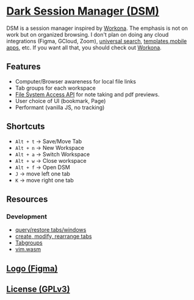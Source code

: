 # [Dark Session Manager (DSM)](https://github.com/chris56974/dark-session-manager)

DSM is a session manager inspired by [Workona](https://workona.com/). The emphasis is not on work but on organized browsing. I don't plan on doing any cloud integrations (Figma, GCloud, Zoom), [universal search](https://workona.com/help/search/), [templates](https://workona.com/templates/),[mobile apps](https://workona.com/help/mobile-support/), etc. If you want all that, you should check out [Workona](https://workona.com/).

## Features

- Computer/Browser awareness for local file links
- Tab groups for each workspace
- [File System Access API](https://developer.mozilla.org/en-US/docs/Web/API/File_System_Access_API) for note taking and pdf previews.
- User choice of UI (bookmark, Page)
- Performant (vanilla JS, no tracking)

## Shortcuts

- `Alt + t` -> Save/Move Tab
- `Alt + n` -> New Workspace
- `Alt + a` -> Switch Workspace
- `Alt + w` -> Close workspace
- `Alt + f` -> Open DSM
- `J` -> move left one tab
- `K` -> move right one tab

## Resources

### Development
- [query/restore tabs/windows](https://developer.chrome.com/docs/extensions/reference/sessions/)
- [create, modify, rearrange tabs](https://developer.chrome.com/docs/extensions/reference/tabs/)
- [Tabgroups](https://blog.google/products/chrome/manage-tabs-with-google-chrome/)
- [vim.wasm](https://github.com/rhysd/vim.wasm)

## [Logo (Figma)](https://www.figma.com/file/f3AxaotOiuVRECkb7Iqy8k/Dark-Session-Manager-Logo?node-id=0%3A1)

## [License (GPLv3)](https://github.com/chris56974/dark-session-manager/blob/main/LICENSE)

